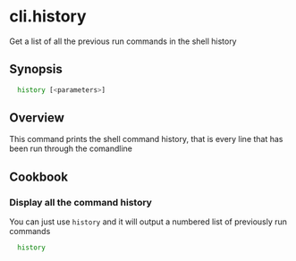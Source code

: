 # cli.history

Get a list of all the previous run commands in the shell history

## Synopsis

```sh
  history [<parameters>]
```

## Overview

This command prints the shell command history, that is every line
that has been run through the comandline

## Cookbook

### Display all the command history

You can just use `history` and it will output a numbered list of
previously run commands

```sh
  history
```
